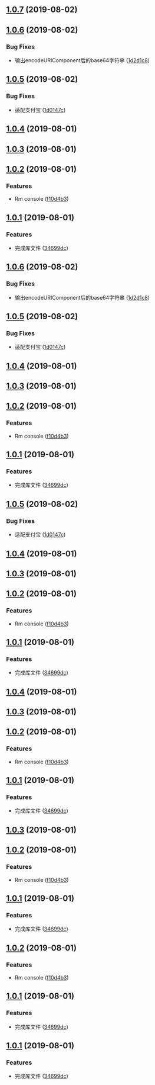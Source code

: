 <a name="1.0.7"></a>
## [1.0.7](https://github.com/bugszhou/svg-barcode/compare/v1.0.6...v1.0.7) (2019-08-02)



<a name="1.0.6"></a>
## [1.0.6](https://github.com/bugszhou/svg-barcode/compare/v1.0.5...v1.0.6) (2019-08-02)


### Bug Fixes

* 输出encodeURIComponent后的base64字符串 ([1d2d1c8](https://github.com/bugszhou/svg-barcode/commit/1d2d1c8))



<a name="1.0.5"></a>
## [1.0.5](https://github.com/bugszhou/svg-barcode/compare/v1.0.4...v1.0.5) (2019-08-02)


### Bug Fixes

* 适配支付宝 ([1d0147c](https://github.com/bugszhou/svg-barcode/commit/1d0147c))



<a name="1.0.4"></a>
## [1.0.4](https://github.com/bugszhou/svg-barcode/compare/v1.0.3...v1.0.4) (2019-08-01)



<a name="1.0.3"></a>
## [1.0.3](https://github.com/bugszhou/svg-barcode/compare/v1.0.2...v1.0.3) (2019-08-01)



<a name="1.0.2"></a>
## [1.0.2](https://github.com/bugszhou/svg-barcode/compare/v1.0.1...v1.0.2) (2019-08-01)


### Features

* Rm console ([f10d4b3](https://github.com/bugszhou/svg-barcode/commit/f10d4b3))



<a name="1.0.1"></a>
## [1.0.1](https://github.com/bugszhou/svg-barcode/compare/34699dc...v1.0.1) (2019-08-01)


### Features

* 完成库文件 ([34699dc](https://github.com/bugszhou/svg-barcode/commit/34699dc))



<a name="1.0.6"></a>
## [1.0.6](https://github.com/bugszhou/svg-barcode/compare/v1.0.5...v1.0.6) (2019-08-02)


### Bug Fixes

* 输出encodeURIComponent后的base64字符串 ([1d2d1c8](https://github.com/bugszhou/svg-barcode/commit/1d2d1c8))



<a name="1.0.5"></a>
## [1.0.5](https://github.com/bugszhou/svg-barcode/compare/v1.0.4...v1.0.5) (2019-08-02)


### Bug Fixes

* 适配支付宝 ([1d0147c](https://github.com/bugszhou/svg-barcode/commit/1d0147c))



<a name="1.0.4"></a>
## [1.0.4](https://github.com/bugszhou/svg-barcode/compare/v1.0.3...v1.0.4) (2019-08-01)



<a name="1.0.3"></a>
## [1.0.3](https://github.com/bugszhou/svg-barcode/compare/v1.0.2...v1.0.3) (2019-08-01)



<a name="1.0.2"></a>
## [1.0.2](https://github.com/bugszhou/svg-barcode/compare/v1.0.1...v1.0.2) (2019-08-01)


### Features

* Rm console ([f10d4b3](https://github.com/bugszhou/svg-barcode/commit/f10d4b3))



<a name="1.0.1"></a>
## [1.0.1](https://github.com/bugszhou/svg-barcode/compare/34699dc...v1.0.1) (2019-08-01)


### Features

* 完成库文件 ([34699dc](https://github.com/bugszhou/svg-barcode/commit/34699dc))



<a name="1.0.5"></a>
## [1.0.5](https://github.com/bugszhou/svg-barcode/compare/v1.0.4...v1.0.5) (2019-08-02)


### Bug Fixes

* 适配支付宝 ([1d0147c](https://github.com/bugszhou/svg-barcode/commit/1d0147c))



<a name="1.0.4"></a>
## [1.0.4](https://github.com/bugszhou/svg-barcode/compare/v1.0.3...v1.0.4) (2019-08-01)



<a name="1.0.3"></a>
## [1.0.3](https://github.com/bugszhou/svg-barcode/compare/v1.0.2...v1.0.3) (2019-08-01)



<a name="1.0.2"></a>
## [1.0.2](https://github.com/bugszhou/svg-barcode/compare/v1.0.1...v1.0.2) (2019-08-01)


### Features

* Rm console ([f10d4b3](https://github.com/bugszhou/svg-barcode/commit/f10d4b3))



<a name="1.0.1"></a>
## [1.0.1](https://github.com/bugszhou/svg-barcode/compare/34699dc...v1.0.1) (2019-08-01)


### Features

* 完成库文件 ([34699dc](https://github.com/bugszhou/svg-barcode/commit/34699dc))



<a name="1.0.4"></a>
## [1.0.4](https://github.com/bugszhou/svg-barcode/compare/v1.0.3...v1.0.4) (2019-08-01)



<a name="1.0.3"></a>
## [1.0.3](https://github.com/bugszhou/svg-barcode/compare/v1.0.2...v1.0.3) (2019-08-01)



<a name="1.0.2"></a>
## [1.0.2](https://github.com/bugszhou/svg-barcode/compare/v1.0.1...v1.0.2) (2019-08-01)


### Features

* Rm console ([f10d4b3](https://github.com/bugszhou/svg-barcode/commit/f10d4b3))



<a name="1.0.1"></a>
## [1.0.1](https://github.com/bugszhou/svg-barcode/compare/34699dc...v1.0.1) (2019-08-01)


### Features

* 完成库文件 ([34699dc](https://github.com/bugszhou/svg-barcode/commit/34699dc))



<a name="1.0.3"></a>
## [1.0.3](https://github.com/bugszhou/svg-barcode/compare/v1.0.2...v1.0.3) (2019-08-01)



<a name="1.0.2"></a>
## [1.0.2](https://github.com/bugszhou/svg-barcode/compare/v1.0.1...v1.0.2) (2019-08-01)


### Features

* Rm console ([f10d4b3](https://github.com/bugszhou/svg-barcode/commit/f10d4b3))



<a name="1.0.1"></a>
## [1.0.1](https://github.com/bugszhou/svg-barcode/compare/34699dc...v1.0.1) (2019-08-01)


### Features

* 完成库文件 ([34699dc](https://github.com/bugszhou/svg-barcode/commit/34699dc))



<a name="1.0.2"></a>
## [1.0.2](https://github.com/bugszhou/svg-barcode/compare/v1.0.1...v1.0.2) (2019-08-01)


### Features

* Rm console ([f10d4b3](https://github.com/bugszhou/svg-barcode/commit/f10d4b3))



<a name="1.0.1"></a>
## [1.0.1](https://github.com/bugszhou/svg-barcode/compare/34699dc...v1.0.1) (2019-08-01)


### Features

* 完成库文件 ([34699dc](https://github.com/bugszhou/svg-barcode/commit/34699dc))



<a name="1.0.1"></a>
## [1.0.1](https://github.com/bugszhou/svg-barcode/compare/34699dc...v1.0.1) (2019-08-01)


### Features

* 完成库文件 ([34699dc](https://github.com/bugszhou/svg-barcode/commit/34699dc))



